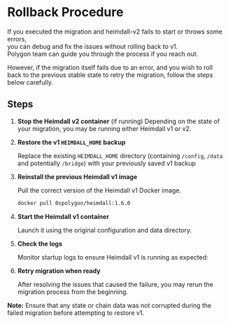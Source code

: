 # Rollback Procedure

If you executed the migration and heimdall-v2 fails to start or throws some errors,  
you can debug and fix the issues without rolling back to v1.  
Polygon team can guide you through the process if you reach out.  

However, if the migration itself fails due to an error,
and you wish to roll back to the previous stable state to retry the migration, follow the steps below carefully.

## Steps

1. **Stop the Heimdall v2 container** (if running)
   Depending on the state of your migration, you may be running either Heimdall v1 or v2.

2. **Restore the v1 `HEIMDALL_HOME` backup**

   Replace the existing `HEIMDALL_HOME` directory (containing `/config`, `/data` and potentially `/bridge`)
   with your previously saved v1 backup

3. **Reinstall the previous Heimdall v1 image**

   Pull the correct version of the Heimdall v1 Docker image.

   ```bash
   docker pull 0xpolygon/heimdall:1.6.0
   ```

4. **Start the Heimdall v1 container**

   Launch it using the original configuration and data directory.

5. **Check the logs**

   Monitor startup logs to ensure Heimdall v1 is running as expected:

6. **Retry migration when ready**

   After resolving the issues that caused the failure, you may rerun the migration process from the beginning.

**Note:** Ensure that any state or chain data was not corrupted during the failed migration before attempting to restore v1.
